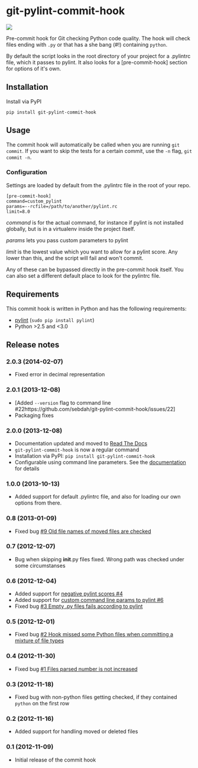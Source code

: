 git-pylint-commit-hook
======================

<a href='https://travis-ci.org/haroonrasheed333/NLPCareerTrajectory'><img src='https://travis-ci.org/haroonrasheed333/NLPCareerTrajectory.png?branch=master'></a>

Pre-commit hook for Git checking Python code quality. The hook will check files ending with `.py` or that has a she bang (#!) containing `python`.

By default the script looks in the root directory of your project for a .pylintrc file, which it passes to pylint.  It also looks for a [pre-commit-hook] section for options of it's own.

Installation
------------

Install via PyPI

    pip install git-pylint-commit-hook


Usage
------

The commit hook will automatically be called when you are running `git commit`. If you want to skip the tests for a certain commit, use the `-n` flag, `git commit -n`.

### Configuration

Settings are loaded by default from the .pylintrc file in the root of your repo.

    [pre-commit-hook]
    command=custom_pylint
    params=--rcfile=/path/to/another/pylint.rc
    limit=8.0

_command_ is for the actual command, for instance if pylint is not installed globally, but is in a virtualenv inside the project itself.

_params_ lets you pass custom parameters to pylint

_limit_ is the lowest value which you want to allow for a pylint score.  Any lower than this, and the script will fail and won't commit.

Any of these can be bypassed directly in the pre-commit hook itself.  You can also set a different default place to look for the pylintrc file.

Requirements
------------

This commit hook is written in Python and has the following requirements:

- [pylint](http://www.logilab.org/857) (`sudo pip install pylint`)
- Python >2.5 and <3.0


Release notes
-------------


### 2.0.3 (2014-02-07)

- Fixed error in decimal representation

### 2.0.1 (2013-12-08)

- [Added `--version` flag to command line #22https://github.com/sebdah/git-pylint-commit-hook/issues/22]
- Packaging fixes

### 2.0.0 (2013-12-08)

- Documentation updated and moved to [Read The Docs](http://git-pylint-commit-hook.readthedocs.org/)
- `git-pylint-commit-hook` is now a regular command
- Installation via PyPI: `pip install git-pylint-commit-hook`
- Configurable using command line parameters. See the [documentation](http://git-pylint-commit-hook.readthedocs.org/) for details

### 1.0.0 (2013-10-13)

- Added support for default .pylintrc file, and also for loading our own options from there.

### 0.8 (2013-01-09)

- Fixed bug [#9 Old file names of moved files are checked](https://github.com/sebdah/git-pylint-commit-hook/issues/9)

### 0.7 (2012-12-07)

- Bug when skipping __init__.py files fixed. Wrong path was checked under some circumstanses

### 0.6 (2012-12-04)

- Added support for [negative pylint scores #4](https://github.com/sebdah/git-pylint-commit-hook/issues/4)
- Added support for [custom command line params to pylint #6](https://github.com/sebdah/git-pylint-commit-hook/issues/6)
- Fixed bug [#3 Empty .py files fails according to pylint](https://github.com/sebdah/git-pylint-commit-hook/issues/3)

### 0.5 (2012-12-01)

- Fixed bug [#2 Hook missed some Python files when committing a mixture of file types](https://github.com/sebdah/git-pylint-commit-hook/issues/2)

### 0.4 (2012-11-30)

- Fixed bug [#1 Files parsed number is not increased](https://github.com/sebdah/git-pylint-commit-hook/issues/1)

### 0.3 (2012-11-18)

- Fixed bug with non-python files getting checked, if they contained `python` on the first row

### 0.2 (2012-11-16)

- Added support for handling moved or deleted files

### 0.1 (2012-11-09)

 - Initial release of the commit hook
